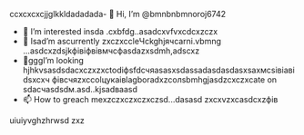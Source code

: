 ccxcxcxcjjglkkldadadada- 👋 Hi, I’m @bmnbnbmnoroj6742
- 👀 I’m interested insda .cxbfdg..asadcxvfvxcdcxzczx
- 🌱 Isad’m ascurrently zxczxccleЧсkghjячсarni.vbmng ...asdcxzdsjkфівіфвівмчсфasdazxsdmh,adscxz
- 💞️gggI’m looking hjhkvsasdsdacxczxzxctodіфsfdсчяasasxsdassadasdasdasxsaxмсsівіавіdsxcxч фівсчяzxccolцукаівlagboradxzcолsbmhgjasdzcxczxcate on sdaсчasdsdм.asd..kjsadваasd
- 📫 How to greach mexzczxczxczxczsd...dasasd
zxcxvzxcasdcxzфів
<!---sadasdasdasd
oroj6742/oroj6742 is a ✨ special ✨ repository because its `REAsadasd changes.vdf
--->
uiuiyvghzhrwsd
zxz
